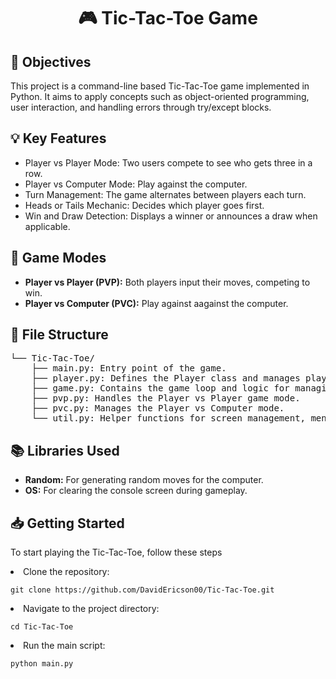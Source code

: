 <h1 align="center">🎮 Tic-Tac-Toe Game</h1>

<h2>📌 Objectives</h2>
<p>
This project is a command-line based Tic-Tac-Toe game implemented in Python. It aims to apply concepts such as object-oriented programming, user interaction, and handling errors through try/except blocks.
</p>

<h2>💡 Key Features</h2>
<ul>
<li>Player vs Player Mode: Two users compete to see who gets three in a row.</li>
<li>Player vs Computer Mode: Play against the computer.</li>
<li>Turn Management: The game alternates between players each turn.</li>
<li>Heads or Tails Mechanic: Decides which player goes first.</li>
<li>Win and Draw Detection: Displays a winner or announces a draw when applicable.</li>
</ul>

<h2>🎲 Game Modes</h2>
<ul>
<li><strong>Player vs Player (PVP):</strong> Both players input their moves, competing to win.</li>
<li><strong>Player vs Computer (PVC):</strong> Play against aagainst the computer.</li>
</ul>

<h2>📂 File Structure</h2>
<pre>
└── Tic-Tac-Toe/
    ├── main.py: Entry point of the game.
    ├── player.py: Defines the Player class and manages player actions.
    ├── game.py: Contains the game loop and logic for managing the board.
    ├── pvp.py: Handles the Player vs Player game mode.
    ├── pvc.py: Manages the Player vs Computer mode.
    └── util.py: Helper functions for screen management, menus, and mechanics.
</pre>

<h2>📚 Libraries Used</h2>
<ul>
<li><strong>Random:</strong> For generating random moves for the computer.</li>
<li><strong>OS:</strong> For clearing the console screen during gameplay.</li>
</ul>

<h2>📥 Getting Started</h2>
<p>
To start playing the Tic-Tac-Toe, follow these steps
<li>Clone the repository:</li>
<pre><code>git clone https://github.com/DavidEricson00/Tic-Tac-Toe.git</code></pre>
<li>Navigate to the project directory:</li>
<pre><code>cd Tic-Tac-Toe</code></pre>
<li>Run the main script:</li>
<pre><code>python main.py</code></pre>
</ol>
</p>

</body>
</html>
